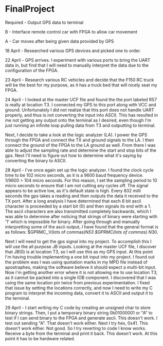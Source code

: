 FinalProject
============


Required - Output GPS data to terminal

B - Interface remote control car with FPGA to allow car movement

A - Car moves after being given data provided by GPS


18 April - Researched various GPS devices and picked one to order.

22 April - GPS arrives. I experiment with various ports to bring the UART data in, but find that I will need to manually interpret the data due to the configuration of the FPGA.

23 April - Research various RC vehicles and decide that the F150 RC truck will be the best for my purpose, as it has a truck bed that will nicely seat my FPGA.

24 April - I looked at the master UCF file and found the the port labeled R57 is really at location T3. I connected my GPS to this port along with VCC and ground. Unfortunately I did not realize that this port does not handle UART properly, and thus is not converting the input into ASCII. This has resulted in me not getting any output onto the terminal as I desired, even though I'm just running an infinite loop pulling data from T3 and outputting to terminal.

Next, I decide to take a look at the logic analyzer (LA). I power the GPS through the FPGA and connect the TX and ground signals to the LA. I then connect the ground of the FPGA to the LA ground as well. From there I was able to adjust the sampling rate and determine the start and stop bits of the gps. Next I'll need to figure out how to determine what it's saying by converting the binary to ASCII.

28 April - I've once again set up the logic analyzer. I found the clock cycle time to be 102 micro seconds, as it is a 9600 baud frequency device. 1/9600 = 104 micro seconds. For this reason, I set the sampling period to 10 micro seconds to ensure that I am not cutting any cycles off. The signal appears to be active low, as it's default state is high. Every 832 milli seconds the gps takes a reading and then outputs the data it received to the TX port. After a long analysis I have determined that each 8 bit ascii character is proceeded by a start bit (0) and then signals its end with a 1. The ascii characters are also transimitted completely backwards, which I was able to determine after noticing that strings of binary were starting with '1' which is impossible for binary. After going through and manually interpretting some of the ascii output, I have found that the general format is as follows: $GPRMC,,V(lots of commas)N*53  $GPRMC(lots of commas) N*30. 

Next I will need to get the gps signal into my project. To accomplish this I will use the all purpose JB inputs. Looking at the master UCF file, I discover that JB(0) is at location T3, so I will use this as my GPS input. At this point I'm having trouble implementing a one bit input into my project. I found out the problem was I was using quotation marks in my MPD file instead of apostraphes, making the software believe it should expect a multi-bit input. Now i'm getting another error where it is not allowing me to use location T3, as it cannot be packed into a single IOB component. I discovered that I was using the same location pin twice from previous experimentation. I fixed that issue by setting the locations correctly, and now I need to write my C program to interpret the incoming data, convert it to ASCII and output it to the terminal.

29 April - I start writing my C code by creating an unsigned char to store binary strings. Then, I put a temporary binary string 0b01000001 or "A" to test if I can send binary to the FPGA and generate ascii. This doesn't work. I test out sending "A". That doesn't work either. Next I try hex, 0x41. This doesn't work either. Not good. So I try reverting to code I know works. Receive a byte from the terminal and print it back. This doesn't work. At this point it has to be hardware related. 
